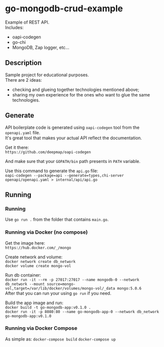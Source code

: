 # go-mongodb-crud-example
Example of REST API.  
Includes:  
- oapi-codegen
- go-chi
- MongoDB, Zap logger, etc...

## Description

Sample project for educational purposes.  
There are 2 ideas:  
- checking and glueing together technologies mentioned above;
- sharing my own experience for the ones who want to glue the same technologies.

## Generate

API boilerplate code is generated using `oapi-codegen` tool from the `openapi.yaml` file.  
It's great tool that makes your actual API reflect the documentation.  

Get it there:  
`https://github.com/deepmap/oapi-codegen`  

And make sure that your `GOPATH/bin` path presents in `PATH` variable.  

Use this command to generate the `api.go` file:  
`oapi-codegen --package=api --generate=types,chi-server openapi/openapi.yaml > internal/api/api.go`  

## Running

### Running

Use `go run .` from the folder that contains `main.go`.

### Running via Docker (no compose)

Get the image here:  
`https://hub.docker.com/_/mongo`  

Create network and volume:  
`docker network create db_network`  
`docker volume create mongo-vol`  

Run db container:  
`docker run -it --rm -p 27017:27017 --name mongodb-0 --network db_network --mount source=mongo-vol,target=/var/lib/docker/volumes/mongo-vol/_data mongo:5.0.6`  
After that you can run your using `go run` if you need.

Build the app image and run:  
`docker build -t go-mongodb-app:v0.1.0 .`  
`docker run -it -p 8080:80 --name go-mongodb-app-0 --network db_network go-mongodb-app:v0.1.0`

### Running via Docker Compose

As simple as:
`docker-compose build`
`docker-compose up`
